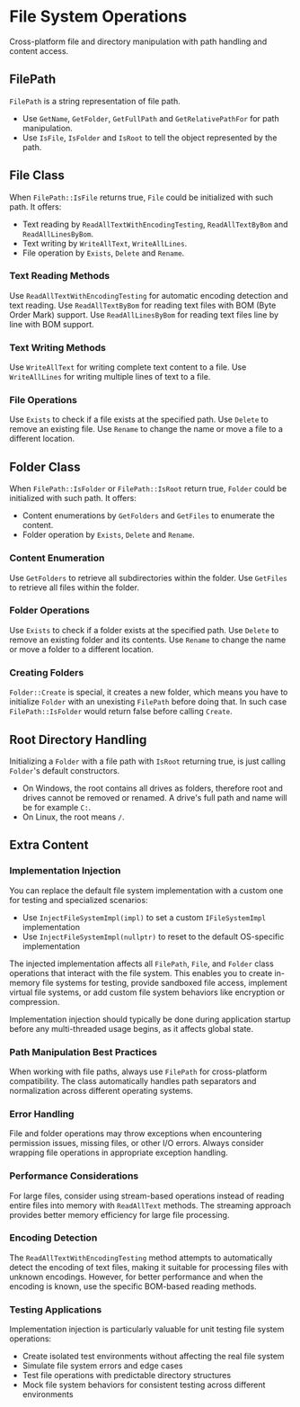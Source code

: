 # File System Operations

Cross-platform file and directory manipulation with path handling and content access.

## FilePath

`FilePath` is a string representation of file path.

- Use `GetName`, `GetFolder`, `GetFullPath` and `GetRelativePathFor` for path manipulation.
- Use `IsFile`, `IsFolder` and `IsRoot` to tell the object represented by the path.

## File Class

When `FilePath::IsFile` returns true, `File` could be initialized with such path. It offers:

- Text reading by `ReadAllTextWithEncodingTesting`, `ReadAllTextByBom` and `ReadAllLinesByBom`.
- Text writing by `WriteAllText`, `WriteAllLines`.
- File operation by `Exists`, `Delete` and `Rename`.

### Text Reading Methods

Use `ReadAllTextWithEncodingTesting` for automatic encoding detection and text reading.
Use `ReadAllTextByBom` for reading text files with BOM (Byte Order Mark) support.
Use `ReadAllLinesByBom` for reading text files line by line with BOM support.

### Text Writing Methods

Use `WriteAllText` for writing complete text content to a file.
Use `WriteAllLines` for writing multiple lines of text to a file.

### File Operations

Use `Exists` to check if a file exists at the specified path.
Use `Delete` to remove an existing file.
Use `Rename` to change the name or move a file to a different location.

## Folder Class

When `FilePath::IsFolder` or `FilePath::IsRoot` return true, `Folder` could be initialized with such path. It offers:

- Content enumerations by `GetFolders` and `GetFiles` to enumerate the content.
- Folder operation by `Exists`, `Delete` and `Rename`.

### Content Enumeration

Use `GetFolders` to retrieve all subdirectories within the folder.
Use `GetFiles` to retrieve all files within the folder.

### Folder Operations

Use `Exists` to check if a folder exists at the specified path.
Use `Delete` to remove an existing folder and its contents.
Use `Rename` to change the name or move a folder to a different location.

### Creating Folders

`Folder::Create` is special, it creates a new folder, which means you have to initialize `Folder` with an unexisting `FilePath` before doing that. In such case `FilePath::IsFolder` would return false before calling `Create`.

## Root Directory Handling

Initializing a `Folder` with a file path with `IsRoot` returning true, is just calling `Folder`'s default constructors.

- On Windows, the root contains all drives as folders, therefore root and drives cannot be removed or renamed. A drive's full path and name will be for example `C:`.
- On Linux, the root means `/`.

## Extra Content

### Implementation Injection

You can replace the default file system implementation with a custom one for testing and specialized scenarios:

- Use `InjectFileSystemImpl(impl)` to set a custom `IFileSystemImpl` implementation
- Use `InjectFileSystemImpl(nullptr)` to reset to the default OS-specific implementation

The injected implementation affects all `FilePath`, `File`, and `Folder` class operations that interact with the file system. This enables you to create in-memory file systems for testing, provide sandboxed file access, implement virtual file systems, or add custom file system behaviors like encryption or compression.

Implementation injection should typically be done during application startup before any multi-threaded usage begins, as it affects global state.

### Path Manipulation Best Practices

When working with file paths, always use `FilePath` for cross-platform compatibility. The class automatically handles path separators and normalization across different operating systems.

### Error Handling

File and folder operations may throw exceptions when encountering permission issues, missing files, or other I/O errors. Always consider wrapping file operations in appropriate exception handling.

### Performance Considerations

For large files, consider using stream-based operations instead of reading entire files into memory with `ReadAllText` methods. The streaming approach provides better memory efficiency for large file processing.

### Encoding Detection

The `ReadAllTextWithEncodingTesting` method attempts to automatically detect the encoding of text files, making it suitable for processing files with unknown encodings. However, for better performance and when the encoding is known, use the specific BOM-based reading methods.

### Testing Applications

Implementation injection is particularly valuable for unit testing file system operations:

- Create isolated test environments without affecting the real file system
- Simulate file system errors and edge cases
- Test file operations with predictable directory structures
- Mock file system behaviors for consistent testing across different environments